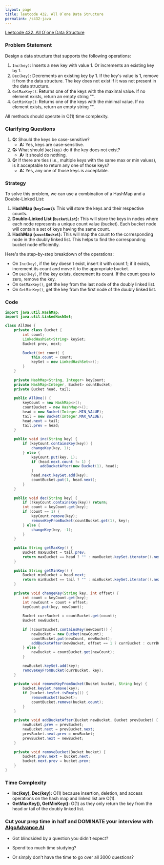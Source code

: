 ```yaml
---
layout: page
title: leetcode 432. All O`one Data Structure
permalink: /s432-java
---
```

[Leetcode 432. All O`one Data Structure](https://algoadvance.github.io/algoadvance/l432)
### Problem Statement
Design a data structure that supports the following operations:

1. `Inc(key)`: Inserts a new key with value 1. Or increments an existing key by 1.
2. `Dec(key)`: Decrements an existing key by 1. If the key's value is 1, remove it from the data structure. The key does not exist if it was not present in the data structure.
3. `GetMaxKey()`: Returns one of the keys with the maximal value. If no element exists, return an empty string "".
4. `GetMinKey()`: Returns one of the keys with the minimal value. If no element exists, return an empty string "".

All methods should operate in O(1) time complexity.

### Clarifying Questions
1. **Q:** Should the keys be case-sensitive?
   - **A:** Yes, keys are case-sensitive.
2. **Q:** What should `Dec(key)` do if the key does not exist?
   - **A:** It should do nothing.
3. **Q:** If there are ties (i.e., multiple keys with the same max or min values), is it acceptable to return any one of those keys?
   - **A:** Yes, any one of those keys is acceptable.

### Strategy
To solve this problem, we can use a combination of a HashMap and a Double-Linked List:

1. **HashMap (`keyCount`):** This will store the keys and their respective counts.
2. **Double-Linked List (`bucketList`):** This will store the keys in nodes where each node represents a unique count value (bucket). Each bucket node will contain a set of keys having the same count.
3. **HashMap (`countBucket`):** This will map the count to the corresponding node in the doubly linked list. This helps to find the corresponding bucket node efficiently.

Here's the step-by-step breakdown of the operations:
- On `Inc(key)`, if the key doesn't exist, insert it with count 1; if it exists, increment its count and move it to the appropriate bucket.
- On `Dec(key)`, if the key exists, decrement its count. If the count goes to zero, remove the key.
- On `GetMaxKey()`, get the key from the last node of the doubly linked list.
- On `GetMinKey()`, get the key from the first node of the doubly linked list.

### Code
```java
import java.util.HashMap;
import java.util.LinkedHashSet;

class AllOne {
    private class Bucket {
        int count;
        LinkedHashSet<String> keySet;
        Bucket prev, next;
        
        Bucket(int count) {
            this.count = count;
            keySet = new LinkedHashSet<>();
        }
    }
    
    private HashMap<String, Integer> keyCount;
    private HashMap<Integer, Bucket> countBucket;
    private Bucket head, tail;
    
    public AllOne() {
        keyCount = new HashMap<>();
        countBucket = new HashMap<>();
        head = new Bucket(Integer.MIN_VALUE);
        tail = new Bucket(Integer.MAX_VALUE);
        head.next = tail;
        tail.prev = head;
    }
    
    public void inc(String key) {
        if (keyCount.containsKey(key)) {
            changeKey(key, 1);
        } else {
            keyCount.put(key, 1);
            if (head.next.count != 1) {
                addBucketAfter(new Bucket(1), head);
            }
            head.next.keySet.add(key);
            countBucket.put(1, head.next);
        }
    }
    
    public void dec(String key) {
        if (!keyCount.containsKey(key)) return;
        int count = keyCount.get(key);
        if (count == 1) {
            keyCount.remove(key);
            removeKeyFromBucket(countBucket.get(1), key);
        } else {
            changeKey(key, -1);
        }
    }
    
    public String getMaxKey() {
        Bucket maxBucket = tail.prev;
        return maxBucket == head ? "" : maxBucket.keySet.iterator().next();
    }
    
    public String getMinKey() {
        Bucket minBucket = head.next;
        return minBucket == tail ? "" : minBucket.keySet.iterator().next();
    }
    
    private void changeKey(String key, int offset) {
        int count = keyCount.get(key);
        int newCount = count + offset;
        keyCount.put(key, newCount);
        
        Bucket currBucket = countBucket.get(count);
        Bucket newBucket;
        
        if (!countBucket.containsKey(newCount)) {
            newBucket = new Bucket(newCount);
            countBucket.put(newCount, newBucket);
            addBucketAfter(newBucket, offset == 1 ? currBucket : currBucket.prev);
        } else {
            newBucket = countBucket.get(newCount);
        }
        
        newBucket.keySet.add(key);
        removeKeyFromBucket(currBucket, key);
    }
    
    private void removeKeyFromBucket(Bucket bucket, String key) {
        bucket.keySet.remove(key);
        if (bucket.keySet.isEmpty()) {
            removeBucket(bucket);
            countBucket.remove(bucket.count);
        }
    }
    
    private void addBucketAfter(Bucket newBucket, Bucket prevBucket) {
        newBucket.prev = prevBucket;
        newBucket.next = prevBucket.next;
        prevBucket.next.prev = newBucket;
        prevBucket.next = newBucket;
    }
    
    private void removeBucket(Bucket bucket) {
        bucket.prev.next = bucket.next;
        bucket.next.prev = bucket.prev;
    }
}
```

### Time Complexity
- **Inc(key), Dec(key):** O(1) because insertion, deletion, and access operations on the hash map and linked list are O(1).
- **GetMaxKey(), GetMinKey():** O(1) as they only return the key from the head or tail of the doubly linked list.


### Cut your prep time in half and DOMINATE your interview with [AlgoAdvance AI](https://algoAdvance.com)

- Got blindsided by a question you didn't expect?

- Spend too much time studying?

- Or simply don't have the time to go over all 3000 questions?

